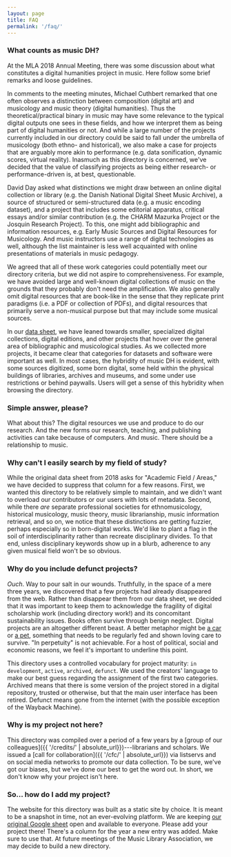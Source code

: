 ```yaml
---
layout: page
title: FAQ
permalink: '/faq/'
---
```


### What counts as music DH?

At the MLA 2018 Annual Meeting, there was some discussion about what constitutes a digital humanities project in music. Here follow some brief remarks and loose guidelines. 

In comments to the meeting minutes, Michael Cuthbert remarked that one often observes a distinction between composition (digital art) and musicology and music theory (digital humanities). Thus the theoretical/practical binary in music may have some relevance to the typical digital outputs one sees in these fields, and how we interpret them as being part of digital humanities or not. And while a large number of the projects currently included in our directory could be said to fall under the umbrella of musicology (both ethno- and historical), we also make a case for projects that are arguably more akin to performance (e.g. data sonification, dynamic scores, virtual reality). Inasmuch as this directory is concerned, we've decided that the value of classifying projects as being either research- or performance-driven is, at best, questionable. 

David Day asked what distinctions we might draw between an online digital collection or library (e.g. the Danish National Digital Sheet Music Archive), a source of structured or semi-structured data (e.g. a music encoding dataset), and a project that includes some editorial apparatus, critical essays and/or similar contribution (e.g. the CHARM Mazurka Project or the Josquin Research Project). To this, one might add bibliographic and information resources, e.g. Early Music Sources and Digital Resources for Musicology. And music instructors use a range of digital technologies as well, although the list maintainer is less well acquainted with online presentations of materials in music pedagogy. 

We agreed that all of these work categories could potentially meet our directory criteria, but we did not aspire to comprehensiveness. For example, we have avoided large and well-known digital collections of music on the grounds that they probably don't need the amplification. We also generally omit digital resources that are book-like in the sense that they replicate print paradigms (i.e. a PDF or collection of PDFs), and digital resources that primarily serve a non-musical purpose but that may include some musical sources. 

In our [data sheet](https://docs.google.com/spreadsheets/d/1UyCED16mYxo3XE4RuushxE7DWyqR_CNFecn0k79ldA4/edit?usp=sharing), we have leaned towards smaller, specialized digital collections, digital editions, and other projects that hover over the general area of bibliographic and musicological studies. As we collected more projects, it became clear that categories for datasets and software were important as well. In most cases, the hybridity of music DH is evident, with some sources digitized, some born digital, some held within the physical buildings of libraries, archives and museums, and some under use restrictions or behind paywalls. Users will get a sense of this hybridity when browsing the directory.  

### Simple answer, please?

What about this? The digital resources we use and produce to do our research. And the new forms our research, teaching, and publishing activities can take because of computers. And music. There should be a relationship to music.

### Why can't I easily search by my field of study?

While the original data sheet from 2018 asks for "Academic Field / Areas," we have decided to suppress that column for a few reasons. First, we wanted this directory to be relatively simple to maintain, and we didn't want to overload our contributors or our users with lots of metadata. Second, while there *are* separate professional societies for ethnomusicology, historical musicology, music theory, music librarianship, music information retrieval, and so on, we notice that these distinctions are getting fuzzier, perhaps especially so in born-digital works. We'd like to plant a flag in the soil of interdisciplinarity rather than recreate disciplinary divides. To that end, unless disciplinary keywords show up in a blurb, adherence to any given musical field won't be so obvious. 

### Why do you include defunct projects?

*Ouch*. Way to pour salt in our wounds. Truthfully, in the space of a mere three years, we discovered that a few projects had already disappeared from the web. Rather than disappear them from our data sheet, we decided that it was important to keep them to acknowledge the fragility of digital scholarship work (including directory work!) and its concomitant sustainability issues. Books often survive through benign neglect. Digital projects are an altogether different beast. A better metaphor might be [a car](https://twitter.com/quinnanya/status/1404826431176151042) or [a pet](https://dhhumanist.org/volume/35/245/), something that needs to be regularly fed and shown loving care to survive. "In perpetuity" is not achievable. For a host of political, social and economic reasons, we feel it's important to underline this point. 

This directory uses a controlled vocabulary for project maturity: `in development`, `active`, `archived`, `defunct`. We used the creators' language to make our best guess regarding the assignment of the first two categories. Archived means that there is some version of the project stored in a digital repository, trusted or otherwise, but that the main user interface has been retired. Defunct means gone from the internet (with the possible exception of the Wayback Machine).

### Why is my project not here?

This directory was compiled over a period of a few years by a [group of our colleagues]({{ '/credits/' | absolute_url}})---librarians and scholars. We issued a [call for collaboration]({{ '/cfc/' | absolute_url}}) via listservs and on social media networks to promote our data collection. To be sure, we've got our biases, but we've done our best to get the word out. In short, we don't know why your project isn't here. 

### So... how do I add my project?

The website for this directory was built as a static site by choice. It is meant to be a snapshot in time, not an ever-evolving platform. We are keeping [our original Google sheet](https://docs.google.com/spreadsheets/d/1UyCED16mYxo3XE4RuushxE7DWyqR_CNFecn0k79ldA4/edit?usp=sharing) open and available to everyone. Please add your project there! There's a column for the year a new entry was added. Make sure to use that. At future meetings of the Music Library Association, we may decide to build a new directory. 








